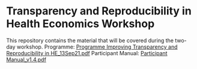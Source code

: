 # Transparency and Reproducibility in Health Economics Workshop
This repository contains the material that will be covered during the two-day workshop. 
Programme: [Programme Improving Transparency and Reproducibility in HE_13Sep21.pdf](https://github.com/Aso111/Transparency-and-Reproducibility-in-Health-Economics-Workshop/files/7154818/Programme.Improving.Transparency.and.Reproducibility.in.HE_13Sep21.pdf)
Participant Manual: [Participant Manual_v1.4.pdf](https://github.com/Aso111/Transparency-and-Reproducibility-in-Health-Economics-Workshop/files/7154821/Participant.Manual_v1.4.pdf)





